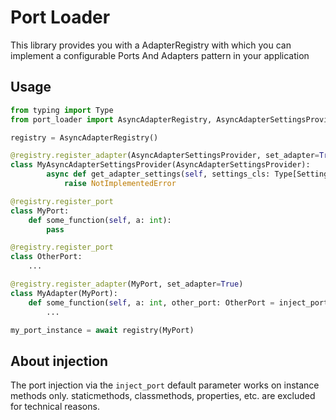 <!--
Copyright (C) 2023 Univention GmbH

SPDX-License-Identifier: AGPL-3.0-only
-->

# Port Loader

This library provides you with a AdapterRegistry with which you can implement a configurable
Ports And Adapters pattern in your application

## Usage

```python
from typing import Type
from port_loader import AsyncAdapterRegistry, AsyncAdapterSettingsProvider, Settings, inject_port

registry = AsyncAdapterRegistry()

@registry.register_adapter(AsyncAdapterSettingsProvider, set_adapter=True)
class MyAsyncAdapterSettingsProvider(AsyncAdapterSettingsProvider):
        async def get_adapter_settings(self, settings_cls: Type[Settings]) -> Settings:
            raise NotImplementedError

@registry.register_port
class MyPort:
    def some_function(self, a: int):
        pass

@registry.register_port
class OtherPort:
    ...

@registry.register_adapter(MyPort, set_adapter=True)
class MyAdapter(MyPort):
    def some_function(self, a: int, other_port: OtherPort = inject_port(OtherPort)):
        ...

my_port_instance = await registry(MyPort)
```

## About injection

The port injection via the `inject_port` default parameter works on instance methods only.
staticmethods, classmethods, properties, etc. are excluded for technical reasons.
